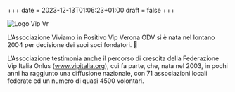 +++
date = 2023-12-13T01:06:23+01:00
draft = false
+++

![Logo Vip Vr](/logo-vip-vr-ritaglio.png)

L’Associazione Viviamo in Positivo Vip Verona ODV si è nata nel lontano 2004 per decisione dei suoi soci fondatori. :clown_face:

L’Associazione testimonia anche il percorso di crescita della Federazione Vip Italia Onlus (www.vipitalia.org), cui fa parte, che, nata nel 2003, in pochi anni ha raggiunto una diffusione nazionale, con 71 associazioni locali federate ed un numero di quasi 4500 volontari.

